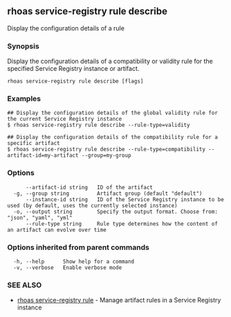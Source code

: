 ## rhoas service-registry rule describe

Display the configuration details of a rule

### Synopsis

Display the configuration details of a compatibility or validity rule for the specified Service Registry instance or artifact.

```
rhoas service-registry rule describe [flags]
```

### Examples

```
## Display the configuration details of the global validity rule for the current Service Registry instance
$ rhoas service-registry rule describe --rule-type=validity

## Display the configuration details of the compatibility rule for a specific artifact
$ rhoas service-registry rule describe --rule-type=compatibility --artifact-id=my-artifact --group=my-group

```

### Options

```
      --artifact-id string   ID of the artifact
  -g, --group string         Artifact group (default "default")
      --instance-id string   ID of the Service Registry instance to be used (by default, uses the currently selected instance)
  -o, --output string        Specify the output format. Choose from: "json", "yaml", "yml"
      --rule-type string     Rule type determines how the content of an artifact can evolve over time
```

### Options inherited from parent commands

```
  -h, --help      Show help for a command
  -v, --verbose   Enable verbose mode
```

### SEE ALSO

* [rhoas service-registry rule](rhoas_service-registry_rule.md)	 - Manage artifact rules in a Service Registry instance

